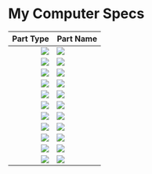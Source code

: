 # My Computer Specs
| Part Type | Part Name |
| --: | :-- |
<img src="https://img.shields.io/badge/CPU:-eaeaea?style=for-the-badge">  | <img src="https://img.shields.io/badge/AMD Ryzen 7 2700-ED1C24?style=for-the-badge&logo=amd&logoColor=white">
<img src="https://img.shields.io/badge/Motherboard:-eaeaea?style=for-the-badge"> | <img src="https://img.shields.io/badge/MSI X470 GAMING PLUS MAX ATX AM4-FF0000?style=for-the-badge&logo=msi&logoColor=white">
<img src="https://img.shields.io/badge/RAM:-eaeaea?style=for-the-badge"> | <img src="https://img.shields.io/badge/G.Skill Ripjaws V Series 32 GB-232323?style=for-the-badge">
<img src="https://img.shields.io/badge/RAM:-eaeaea?style=for-the-badge"> | <img src="https://img.shields.io/badge/G.Skill Ripjaws V Series 32 GB-232323?style=for-the-badge"> 
<img src="https://img.shields.io/badge/Boot Drive:-eaeaea?style=for-the-badge"> | <img src="https://img.shields.io/badge/PNY CS900 240 GB SSD-444444?style=for-the-badge">
<img src="https://img.shields.io/badge/Game Drive:-eaeaea?style=for-the-badge"> | <img src="https://img.shields.io/badge/Intel 660p Series 1.02 TB M.22280 NVME SSD-0071C5?style=for-the-badge&logo=intel&logoColor=white">
<img src="https://img.shields.io/badge/Extra Storage:-eaeaea?style=for-the-badge"> | <img src="https://img.shields.io/badge/Toshiba X300 5 TB 7200RPM HDD-FF0000?style=for-the-badge&logo=toshiba&logoColor=white">
<img src="https://img.shields.io/badge/Graphics Card:-eaeaea?style=for-the-badge"> | <img src="https://img.shields.io/badge/PowerColor Radeon RX 6600 XT 8 GB-ED1C24?style=for-the-badge&logo=amd&logoColor=white">
<img src="https://img.shields.io/badge/Graphics Card:-eaeaea?style=for-the-badge"> | <img src="https://img.shields.io/badge/Gigabyte Radeon RX 5600 XT 6 GB-ED1C24?style=for-the-badge&logo=amd&logoColor=white">
<img src="https://img.shields.io/badge/PSU:-eaeaea?style=for-the-badge"> | <img src="https://img.shields.io/badge/EVGA G5 1000 W 80+ Gold-351aaf?style=for-the-badge&logo=evga&logoColor=white">
<img src="https://img.shields.io/badge/OS:-eaeaea?style=for-the-badge"> | <img src="https://img.shields.io/badge/Arch Linux-1793D1?style=for-the-badge&logo=archlinux&logoColor=white">









#
